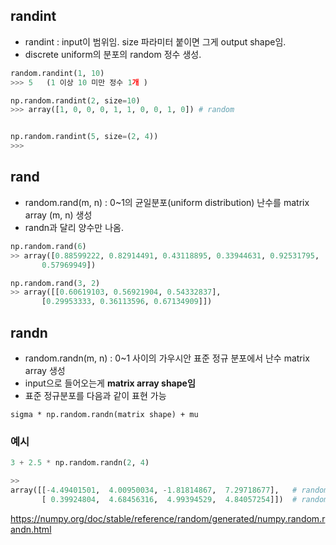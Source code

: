 

## randint 
- randint : input이 범위임. size 파라미터 붙이면 그게 output shape임.
- discrete uniform의 분포의 random 정수 생성.

```python
random.randint(1, 10)
>>> 5   (1 이상 10 미만 정수 1개 )

np.random.randint(2, size=10)
>>> array([1, 0, 0, 0, 1, 1, 0, 0, 1, 0]) # random


np.random.randint(5, size=(2, 4))
>>>

```

## rand
- random.rand(m, n) : 0~1의 균일분포(uniform distribution) 난수를 matrix array (m, n) 생성
- randn과 달리 양수만 나옴. 
```python
np.random.rand(6)
>> array([0.88599222, 0.82914491, 0.43118895, 0.33944631, 0.92531795,
       0.57969949])

np.random.rand(3, 2)
>> array([[0.60619103, 0.56921904, 0.54332837],
       [0.29953333, 0.36113596, 0.67134909]])

```
  
## randn 
- random.randn(m, n) : 0~1 사이의 가우시안 표준 정규 분포에서 난수 matrix array 생성
- input으로 들어오는게 **matrix array shape임** 
- 표준 정규분포를 다음과 같이 표현 가능

```sigma * np.random.randn(matrix shape) + mu```

### 예시 

```python
3 + 2.5 * np.random.randn(2, 4)

>>
array([[-4.49401501,  4.00950034, -1.81814867,  7.29718677],   # random
       [ 0.39924804,  4.68456316,  4.99394529,  4.84057254]])  # random
```

https://numpy.org/doc/stable/reference/random/generated/numpy.random.randn.html

